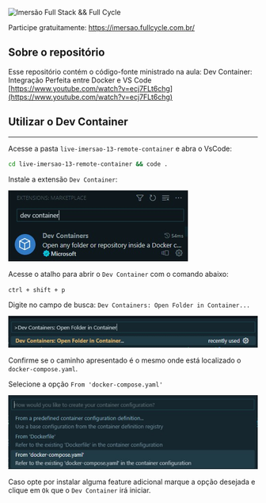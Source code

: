 ![Imersão Full Stack && Full Cycle](https://events-fullcycle.s3.amazonaws.com/events-fullcycle/static/site/img/grupo_4417.png)

Participe gratuitamente: https://imersao.fullcycle.com.br/

## Sobre o repositório
Esse repositório contém o código-fonte ministrado na aula: Dev Container: Integração Perfeita entre Docker e VS Code [https://www.youtube.com/watch?v=ecj7FLt6chg](https://www.youtube.com/watch?v=ecj7FLt6chg)

## Utilizar o Dev Container

---

Acesse a pasta `live-imersao-13-remote-container` e abra o VsCode:

```bash
cd live-imersao-13-remote-container && code .
```

Instale a extensão `Dev Container`:

![Extensão Dev Container](images/dev-container-extension.jpeg)

Acesse o atalho para abrir o `Dev Container` com o comando abaixo:

`ctrl + shift + p`

Digite no campo de busca: `Dev Containers: Open Folder in Container...`

![Open Folder in Container](images/open-folder-in-container.jpeg)

Confirme se o caminho apresentado é o mesmo onde está localizado o `docker-compose.yaml`.

Selecione a opção `From 'docker-compose.yaml'`

![Opção docker-compose.yaml](images/opcao-docker-compose.jpeg)

Caso opte por instalar alguma feature adicional marque a opção desejada e clique em `Ok` que o `Dev Container` irá iniciar.